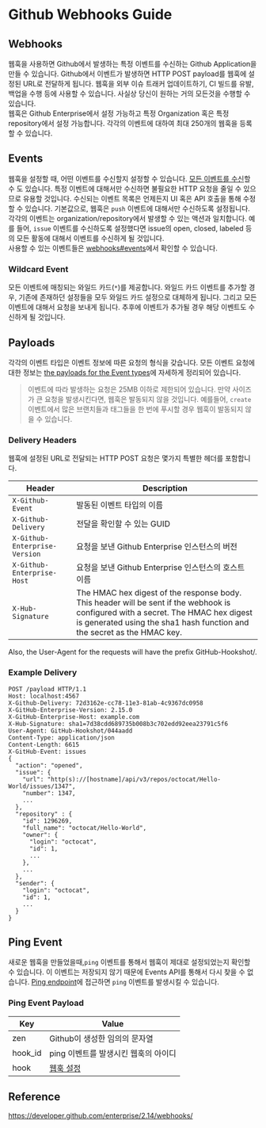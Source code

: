 # Github Webhooks Guide

## Webhooks
웹훅을 사용하면 Github에서 발생하는 특정 이벤트를 수신하는 Github Application을 만들 수 있습니다. Github에서 이벤트가 발생하면 HTTP POST payload를 웹훅에 설정된 URL로 전달하게 됩니다. 웹훅을 외부 이슈 트래커 업데이트하기, CI 빌드를 유발, 백업을 수행 등에 사용할 수 있습니다. 사실상 당신이 원하는 거의 모든것을 수행할 수 있습니다.  
웹훅은 Github Enterprise에서 설정 가능하고 특정 Organization 혹은 특정 repository에서 설정 가능합니다. 각각의 이벤트에 대하여 최대 250개의 웹훅을 등록할 수 있습니다.

## Events
웹훅을 설정할 때, 어떤 이벤트를 수신할지 설정할 수 있습니다. [모든 이벤트를 수신](#wildcard-event)할 수 도 있습니다. 특정 이벤트에 대해서만 수신하면 불필요한 HTTP 요청을 줄일 수 있으므로 유용할 것입니다. 수신되는 이벤트 목록은 언제든지 UI 혹은 API 호출을 통해 수정할 수 있습니다. 기본값으로, 웹훅은 `push` 이벤트에 대해서만 수신하도록 설정됩니다.  
각각의 이벤트는 organization/repository에서 발생할 수 있는 액션과 일치합니다. 예를 들어, `issue` 이벤트를 수신하도록 설정했다면 issue의 open, closed, labeled 등의 모든 활동에 대해서 이벤트를 수신하게 될 것입니다.  
사용할 수 있는 이벤트들은 [webhooks#events](https://developer.github.com/enterprise/2.14/webhooks/#events)에서 확인할 수 있습니다.

### Wildcard Event
모든 이벤트에 매칭되는 와일드 카드(`*`)를 제공합니다. 와일드 카드 이벤트를 추가할 경우, 기존에 존재하던 설정들을 모두 와일드 카드 설정으로 대체하게 됩니다. 그리고 모든 이벤트에 대해서 요청을 보내게 됩니다. 추후에 이벤트가 추가될 경우 해당 이벤트도 수신하게 될 것입니다.

## Payloads
각각의 이벤트 타입은 이벤트 정보에 따른 요청의 형식을 갖습니다. 모든 이벤트 요청에 대한 정보는 [the payloads for the Event types]()에 자세하게 정리되어 있습니다.

> 이벤트에 따라 발생하는 요청은 25MB 이하로 제한되어 있습니다. 만약 사이즈가 큰 요청을 발생시킨다면, 웹훅은 발동되지 않을 것입니다. 예를들어, `create` 이벤트에서 많은 브랜치들과 태그들을 한 번에 푸시할 경우 웹훅이 발동되지 않을 수 있습니다.

### Delivery Headers
웹훅에 설정된 URL로 전달되는 HTTP POST 요청은 몇가지 특별한 헤더를 포함합니다.

Header | Description
------|-------
`X-Github-Event` | 발동된 이벤트 타입의 이름
`X-Github-Delivery` | 전달을 확인할 수 있는 GUID
`X-Github-Enterprise-Version` | 요청을 보낸 Github Enterprise 인스턴스의 버전
`X-Github-Enterprise-Host` | 요청을 보낸 Github Enterprise 인스턴스의 호스트 이름
`X-Hub-Signature` | The HMAC hex digest of the response body. This header will be sent if the webhook is configured with a secret. The HMAC hex digest is generated using the sha1 hash function and the secret as the HMAC key.
Also, the User-Agent for the requests will have the prefix GitHub-Hookshot/.

### Example Delivery
```
POST /payload HTTP/1.1
Host: localhost:4567
X-Github-Delivery: 72d3162e-cc78-11e3-81ab-4c9367dc0958
X-GitHub-Enterprise-Version: 2.15.0
X-GitHub-Enterprise-Host: example.com
X-Hub-Signature: sha1=7d38cdd689735b008b3c702edd92eea23791c5f6
User-Agent: GitHub-Hookshot/044aadd
Content-Type: application/json
Content-Length: 6615
X-GitHub-Event: issues
{
  "action": "opened",
  "issue": {
    "url": "http(s)://[hostname]/api/v3/repos/octocat/Hello-World/issues/1347",
    "number": 1347,
    ...
  },
  "repository" : {
    "id": 1296269,
    "full_name": "octocat/Hello-World",
    "owner": {
      "login": "octocat",
      "id": 1,
      ...
    },
    ...
  },
  "sender": {
    "login": "octocat",
    "id": 1,
    ...
  }
}
```

## Ping Event
새로운 웹훅을 만들었을때,`ping` 이벤트를 통해서 웹훅이 제대로 설정되었는지 확인할 수 있습니다. 이 이벤트는 저장되지 않기 때문에 Events API를 통해서 다시 찾을 수 없습니다. [Ping endpoint](https://developer.github.com/enterprise/2.14/v3/repos/hooks/#ping-a-hook)에 접근하면 `ping` 이벤트를 발생시킬 수 있습니다.

### Ping Event Payload
Key | Value
----|------
zen | Github이 생성한 임의의 문자열
hook_id | ping 이벤트를 발생시킨 웹훅의 아이디
hook | [웹훅 설정](https://developer.github.com/enterprise/2.14/v3/repos/hooks/#get-single-hook)


## Reference
https://developer.github.com/enterprise/2.14/webhooks/
